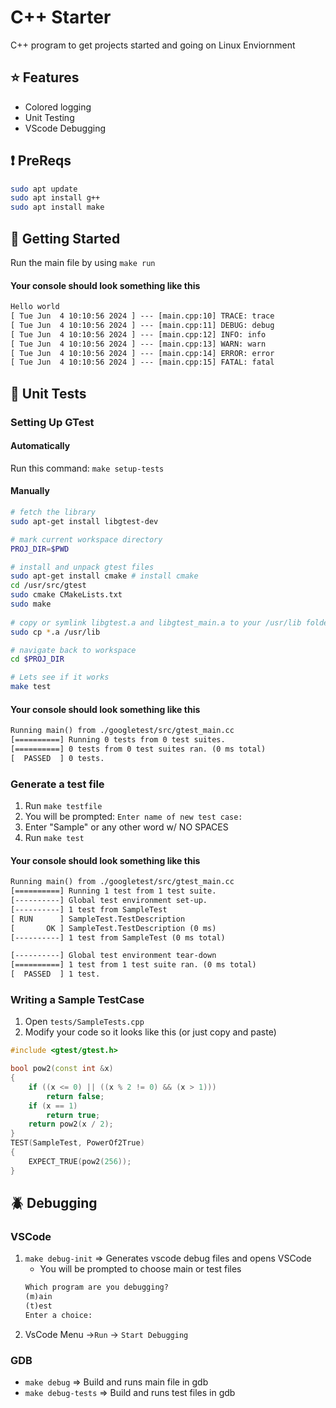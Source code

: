 # C++ Starter
C++ program to get projects started and going on Linux Enviornment
## ⭐ Features

- Colored logging
- Unit Testing
- VScode Debugging

## ❗ PreReqs

```bash
sudo apt update
sudo apt install g++
sudo apt install make
```

## 🚀 Getting Started


Run the main file by using ``make run``

#### Your console should look something like this
```txt
Hello world 
[ Tue Jun  4 10:10:56 2024 ] --- [main.cpp:10] TRACE: trace 
[ Tue Jun  4 10:10:56 2024 ] --- [main.cpp:11] DEBUG: debug 
[ Tue Jun  4 10:10:56 2024 ] --- [main.cpp:12] INFO: info 
[ Tue Jun  4 10:10:56 2024 ] --- [main.cpp:13] WARN: warn 
[ Tue Jun  4 10:10:56 2024 ] --- [main.cpp:14] ERROR: error 
[ Tue Jun  4 10:10:56 2024 ] --- [main.cpp:15] FATAL: fatal 
```



## 🧪 Unit Tests

### Setting Up GTest

#### Automatically
Run this command: ``make setup-tests`` 
#### Manually
```bash
# fetch the library
sudo apt-get install libgtest-dev

# mark current workspace directory
PROJ_DIR=$PWD

# install and unpack gtest files
sudo apt-get install cmake # install cmake
cd /usr/src/gtest
sudo cmake CMakeLists.txt
sudo make
 
# copy or symlink libgtest.a and libgtest_main.a to your /usr/lib folder
sudo cp *.a /usr/lib

# navigate back to workspace
cd $PROJ_DIR

# Lets see if it works
make test
```

#### Your console should look something like this
```txt
Running main() from ./googletest/src/gtest_main.cc
[==========] Running 0 tests from 0 test suites.
[==========] 0 tests from 0 test suites ran. (0 ms total)
[  PASSED  ] 0 tests.
```

### Generate a test file
1. Run ``make testfile``
2. You will be prompted: ``Enter name of new test case: ``
3. Enter "Sample" or any other word w/ NO SPACES
4. Run ``make test``

#### Your console should look something like this

```txt
Running main() from ./googletest/src/gtest_main.cc
[==========] Running 1 test from 1 test suite.
[----------] Global test environment set-up.
[----------] 1 test from SampleTest
[ RUN      ] SampleTest.TestDescription
[       OK ] SampleTest.TestDescription (0 ms)
[----------] 1 test from SampleTest (0 ms total)

[----------] Global test environment tear-down
[==========] 1 test from 1 test suite ran. (0 ms total)
[  PASSED  ] 1 test.
```

### Writing a Sample TestCase
1. Open ``tests/SampleTests.cpp``
2. Modify your code so it looks like this (or just copy and paste)
```c++
#include <gtest/gtest.h>

bool pow2(const int &x)
{
    if ((x <= 0) || ((x % 2 != 0) && (x > 1)))
        return false;
    if (x == 1)
        return true;
    return pow2(x / 2);
}
TEST(SampleTest, PowerOf2True)
{
    EXPECT_TRUE(pow2(256));
}
```

## 🪲 Debugging

### VSCode
1. ``make debug-init`` => Generates vscode debug files and opens VSCode
    - You will be prompted to choose main or test files
    ```txt
    Which program are you debugging?
    (m)ain
    (t)est
    Enter a choice: 
    ```
2. VsCode Menu ->``Run`` -> ``Start Debugging``

### GDB
-  ``make debug`` => Build and runs main file in gdb
-  ``make debug-tests`` => Build and runs test files in gdb